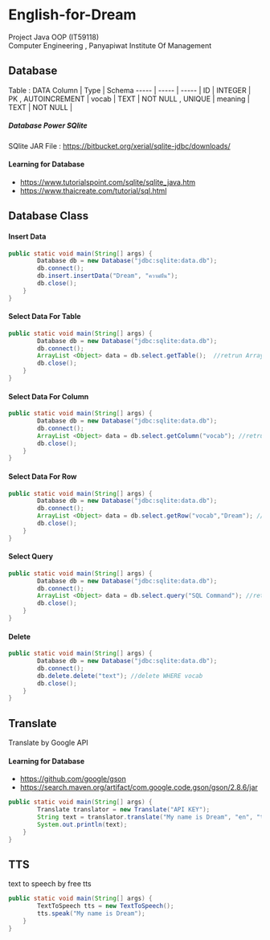 # English-for-Dream
Project Java OOP (IT59118) <br/>
Computer Engineering , Panyapiwat Institute Of Management

## Database 

Table : DATA
Column | Type | Schema
----- | ----- | ----- |
ID | INTEGER | PK , AUTOINCREMENT |
vocab | TEXT | NOT NULL , UNIQUE |
meaning | TEXT | NOT NULL |

##### Database Power SQlite
SQlite JAR File : https://bitbucket.org/xerial/sqlite-jdbc/downloads/

#### Learning for Database
* https://www.tutorialspoint.com/sqlite/sqlite_java.htm
* https://www.thaicreate.com/tutorial/sql.html

## Database Class
#### Insert Data
```java
public static void main(String[] args) {
        Database db = new Database("jdbc:sqlite:data.db");
        db.connect();
        db.insert.insertData("Dream", "ความฝัน");
        db.close();
    }
}
```

#### Select Data For Table 
```java
public static void main(String[] args) {
        Database db = new Database("jdbc:sqlite:data.db");
        db.connect();
        ArrayList <Object> data = db.select.getTable();  //retrun ArrayList type Object
        db.close();
    }
}
```

#### Select Data For Column
```java
public static void main(String[] args) {
        Database db = new Database("jdbc:sqlite:data.db");
        db.connect();
        ArrayList <Object> data = db.select.getColumn("vocab"); //retrun ArrayList type Object
        db.close();
    }
}
```
#### Select Data For Row
```java
public static void main(String[] args) {
        Database db = new Database("jdbc:sqlite:data.db");
        db.connect();
        ArrayList <Object> data = db.select.getRow("vocab","Dream"); //retrun ArrayList type Object
        db.close();
    }
}
```
#### Select Query
```java
public static void main(String[] args) {
        Database db = new Database("jdbc:sqlite:data.db");
        db.connect();
        ArrayList <Object> data = db.select.query("SQL Command"); //retrun ArrayList type Object
        db.close();
    }
}
```
#### Delete
```java
public static void main(String[] args) {
        Database db = new Database("jdbc:sqlite:data.db");
        db.connect();
        db.delete.delete("text"); //delete WHERE vocab
        db.close();
    }
}
```


## Translate
Translate by Google API
#### Learning for Database
* https://github.com/google/gson
* https://search.maven.org/artifact/com.google.code.gson/gson/2.8.6/jar
```java
public static void main(String[] args) {
        Translate translator = new Translate("API KEY");
        String text = translator.translate("My name is Dream", "en", "th");
        System.out.println(text);
    }
}
```

## TTS
text to speech by free tts
```java
public static void main(String[] args) {
        TextToSpeech tts = new TextToSpeech();
        tts.speak("My name is Dream");
    }
}
```

